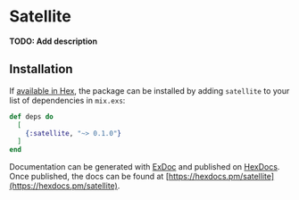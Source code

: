 # Satellite

**TODO: Add description**

## Installation

If [available in Hex](https://hex.pm/docs/publish), the package can be installed
by adding `satellite` to your list of dependencies in `mix.exs`:

```elixir
def deps do
  [
    {:satellite, "~> 0.1.0"}
  ]
end
```

Documentation can be generated with [ExDoc](https://github.com/elixir-lang/ex_doc)
and published on [HexDocs](https://hexdocs.pm). Once published, the docs can
be found at [https://hexdocs.pm/satellite](https://hexdocs.pm/satellite).


